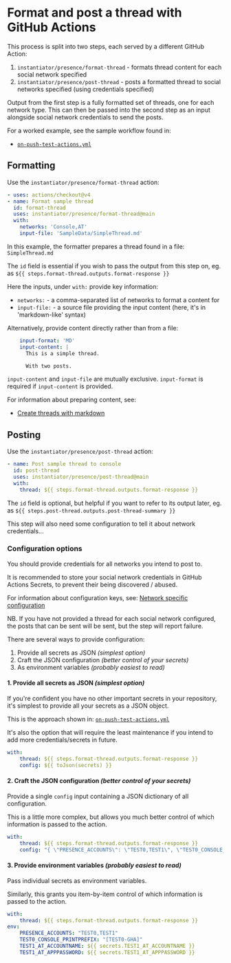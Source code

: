 # Format and post a thread with GitHub Actions

This process is split into two steps, each served by a different GitHub Action:

1. `instantiator/presence/format-thread` - formats thread content for each social network specified
2. `instantiator/presence/post-thread` - posts a formatted thread to social networks specified (using credentials specified)

Output from the first step is a fully formatted set of threads, one for each network type. This can then be passed into the second step as an input alongside social network credentials to send the posts.

For a worked example, see the sample workflow found in:

* [`on-push-test-actions.yml`](https://github.com/instantiator/presence/blob/main/.github/workflows/on-push-test-actions.yml)

## Formatting

Use the `instantiator/presence/format-thread` action:

```yaml
- uses: actions/checkout@v4
- name: Format sample thread
  id: format-thread
  uses: instantiator/presence/format-thread@main
  with:
    networks: 'Console,AT'
    input-file: 'SampleData/SimpleThread.md'
```

In this example, the formatter prepares a thread found in a file: `SimpleThread.md`

The `id` field is essential if you wish to pass the output from this step on, eg. as `${{ steps.format-thread.outputs.format-response }}`

Here the inputs, under `with:` provide key information:

* `networks:` - a comma-separated list of networks to format a content for
* `input-file:` - a source file providing the input content (here, it's in 'markdown-like' syntax)

Alternatively, provide content directly rather than from a file:

```yaml
    input-format: 'MD'
    input-content: |
      This is a simple thread.

      With two posts.
```

`input-content` and `input-file` are mutually exclusive. `input-format` is required if `input-content` is provided.

For information about preparing content, see:

* [Create threads with markdown](../guides/create-with-markdown.md)

## Posting

Use the `instantiator/presence/post-thread` action:

```yaml
- name: Post sample thread to console
  id: post-thread
  uses: instantiator/presence/post-thread@main
  with:
    thread: ${{ steps.format-thread.outputs.format-response }}
```

The `id` field is optional, but helpful if you want to refer to its output later, eg. as `${{ steps.post-thread.outputs.post-thread-summary }}`

This step will also need some configuration to tell it about network credentials...

### Configuration options

You should provide credentials for all networks you intend to post to.

It is recommended to store your social network credentials in GitHub Actions Secrets, to prevent their being discovered / abused.

For information about configuration keys, see: [Network specific configuration](../guides/network-specifics.md)

NB. If you have not provided a thread for each social network configured, the posts that can be sent will be sent, but the step will report failure.

There are several ways to provide configuration:

1. Provide all secrets as JSON _(simplest option)_
2. Craft the JSON configuration _(better control of your secrets)_
3. As environment variables _(probably easiest to read)_

#### 1. Provide all secrets as JSON _(simplest option)_

If you're confident you have no other important secrets in your repository, it's simplest to provide all your secrets as a JSON object.

This is the approach shown in: [`on-push-test-actions.yml`](https://github.com/instantiator/presence/blob/main/.github/workflows/on-push-test-actions.yml)

It's also the option that will require the least maintenance if you intend to add more credentials/secrets in future.

```yaml
with:
    thread: ${{ steps.format-thread.outputs.format-response }}
    config: ${{ toJson(secrets) }}
```

#### 2. Craft the JSON configuration _(better control of your secrets)_


Provide a single `config` input containing a JSON dictionary of all configuration.

This is a little more complex, but allows you much better control of which information is passed to the action.

```yaml
with:
    thread: ${{ steps.format-thread.outputs.format-response }}
    config: "{ \"PRESENCE_ACCOUNTS\": \"TEST0,TEST1\", \"TEST0_CONSOLE_PRINTPREFIX\": \"[TEST0-GHA]\", \"TEST1_AT_ACCOUNTNAME\": \"${{ secrets.TEST1_AT_ACCOUNTNAME }}\", \"TEST1_AT_APPPASSWORD\": \"${{ secrets.TEST1_AT_APPPASSWORD }}\" }"
```

#### 3. Provide environment variables _(probably easiest to read)_

Pass individual secrets as environment variables.

Similarly, this grants you item-by-item control of which information is passed to the action.

```yaml
with:
    thread: ${{ steps.format-thread.outputs.format-response }}
env:
    PRESENCE_ACCOUNTS: "TEST0,TEST1"
    TEST0_CONSOLE_PRINTPREFIX: "[TEST0-GHA]"
    TEST1_AT_ACCOUNTNAME: ${{ secrets.TEST1_AT_ACCOUNTNAME }}
    TEST1_AT_APPPASSWORD: ${{ secrets.TEST1_AT_APPPASSWORD }}
```